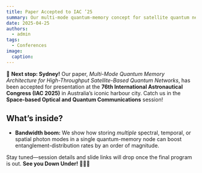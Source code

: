 ```yaml
---
title: Paper Accepted to IAC ’25
summary: Our multi-mode quantum-memory concept for satellite quantum networks is headed to the 76th IAC in Sydney!
date: 2025-04-25
authors:
  - admin
tags:
  - Conferences
image:
  caption: 
---
```


🚀 **Next stop: Sydney!** Our paper, *Multi-Mode Quantum Memory Architecture for High-Throughput Satellite-Based Quantum Networks*, has been accepted for presentation at the **76th International Astronautical Congress (IAC 2025)** in Australia’s iconic harbour city.
Catch us in the **Space-based Optical and Quantum Communications** session!

## What’s inside?

- **Bandwidth boom:** We show how storing *multiple* spectral, temporal, or spatial photon modes in a single quantum-memory node can boost entanglement-distribution rates by an order of magnitude.

Stay tuned—session details and slide links will drop once the final program is out. **See you Down Under!** 🐨🇦🇺
